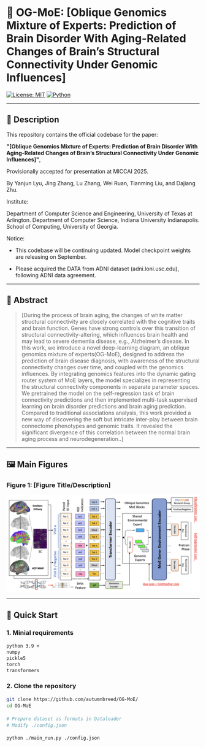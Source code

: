 # 🧠 OG-MoE: [Oblique Genomics Mixture of Experts: Prediction of Brain Disorder With Aging-Related Changes of Brain’s Structural Connectivity Under Genomic Influences]

[![License: MIT](https://img.shields.io/badge/license-MIT-blue.svg)](LICENSE)
[![Python](https://img.shields.io/badge/python-3.9+-blue.svg)](https://www.python.org/)

---

## 📄 Description

This repository contains the official codebase for the paper:

**"[Oblique Genomics Mixture of Experts: Prediction of Brain Disorder With Aging-Related Changes of Brain’s Structural Connectivity Under Genomic Influences]"**,  

Provisionally accepted for presentation at MICCAI 2025.

By Yanjun Lyu, Jing Zhang, Lu Zhang, Wei Ruan, Tianming Liu, and Dajiang Zhu.

Institute: 

Department of Computer Science and Engineering, University of Texas at Arlington. Department of Computer Science, Indiana University Indianapolis. School of Computing, University of Georgia.

Notice:

* This codebase will be continuing updated. Model checkpoint weights are releasing on September.

* Please acquired the DATA from ADNI dataset (adni.loni.usc.edu), following ADNI data agreement.

---

## 📜 Abstract

> [During the process of brain aging, the changes of white matter structural connectivity are closely correlated with the cognitive traits and brain function. Genes have strong controls over this transition of structural connectivity-altering, which influences brain health and may lead to severe dementia disease, e.g., Alzheimer’s disease. In this work, we introduce a novel deep-learning diagram, an oblique genomics mixture of experts(OG-MoE), designed to address the prediction of brain disease diagnosis, with awareness of the structural connectivity changes over time, and coupled with the genomics influences. By integrating genomics features into the dynamic gating router system of MoE layers, the model specializes in representing the structural connectivity components in separate parameter spaces. We pretrained the model on the self-regression task of brain connectivity predictions and then implemented multi-task supervised learning on brain disorder predictions and brain aging prediction. Compared to traditional associations analysis, this work provided a new way of discovering the soft but intricate inter-play between brain connectome phenotypes and genomic traits. It revealed the significant divergence of this correlation between the normal brain aging process and neurodegeneration..]

---

## 🖼️ Main Figures

### Figure 1: [Figure Title/Description]
![Figure1](./assets/figure1.png)

---

## 🚀 Quick Start

### 1. Minial requirements

```Env
python 3.9 +
numpy
pickle5
torch
transformers
```


### 2. Clone the repository

```bash
git clone https://github.com/autumnbreed/OG-MoE/
cd OG-MoE

# Prepare dataset as formats in Dataloader
# Modify ./config.json

python ./main_run.py ./config.json

```
